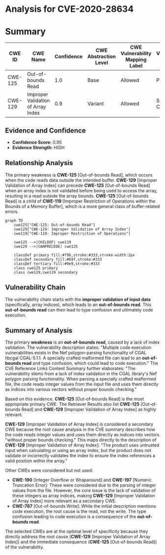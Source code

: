 # Analysis for CVE-2020-28634

# Summary
| CWE ID | CWE Name | Confidence | CWE Abstraction Level | CWE Vulnerability Mapping Label | CWE-Vulnerability Mapping Notes |
|---|---|---|---|---|---|
| CWE-125 | Out-of-bounds Read | 1.0 | Base | Allowed | Primary CWE |
| CWE-129 | Improper Validation of Array Index | 0.9 | Variant | Allowed | Secondary Candidate |

## Evidence and Confidence

*   **Confidence Score:** 0.95
*   **Evidence Strength:** HIGH

## Relationship Analysis
The primary weakness is **CWE-125** [Out-of-bounds Read], which occurs when the code reads data outside the intended buffer. **CWE-129** [Improper Validation of Array Index] can precede **CWE-125** [Out-of-bounds Read] when an array index is not validated before being used to access the array, resulting in a read outside the array bounds. **CWE-125** [Out-of-bounds Read] is a child of **CWE-119** [Improper Restriction of Operations within the Bounds of a Memory Buffer], which is a more general class of buffer-related errors.

```mermaid
graph TD
    cwe125["CWE-125: Out-of-bounds Read"]
    cwe129["CWE-129: Improper Validation of Array Index"]
    cwe119["CWE-119: Improper Restriction of Operations"]
    
    cwe125 -->|CHILDOF| cwe119
    cwe129 -->|CANPRECEDE| cwe125
    
    classDef primary fill:#f96,stroke:#333,stroke-width:2px
    classDef secondary fill:#69f,stroke:#333
    classDef tertiary fill:#9e9,stroke:#333
    class cwe125 primary
    class cwe129,cwe119 secondary
```

## Vulnerability Chain
The vulnerability chain starts with the **improper validation of input data** (specifically, array indices), which leads to an **out-of-bounds read**. This **out-of-bounds read** can then lead to type confusion and ultimately code execution.

## Summary of Analysis
The primary **weakness** is an **out-of-bounds read**, caused by a lack of index validation. The vulnerability description states: "Multiple code execution vulnerabilities exists in the Nef polygon-parsing functionality of CGAL libcgal CGAL-5.1.1. A specially crafted malformed file can lead to an **out-of-bounds read** and type confusion, which could lead to code execution." The CVE Reference Links Content Summary further elaborates: "The vulnerability stems from a lack of index validation in the CGAL library's Nef polygon parsing functionality. When parsing a specially crafted malformed file, the code reads integer values from the input file and uses them directly as indices into various vectors without proper bounds checking."

Based on this evidence, **CWE-125** [Out-of-bounds Read] is the most appropriate primary CWE. The Retriever Results also list **CWE-125** [Out-of-bounds Read] and **CWE-129** [Improper Validation of Array Index] as highly relevant.

**CWE-129** [Improper Validation of Array Index] is considered a secondary CWE because the root cause analysis in the CVE summary describes how the code reads integer values and uses them directly as indices into vectors "without proper bounds checking." This maps directly to the description of **CWE-129** [Improper Validation of Array Index]: "The product uses untrusted input when calculating or using an array index, but the product does not validate or incorrectly validates the index to ensure the index references a valid position within the array."

Other CWEs were considered but not used:

*   **CWE-190** [Integer Overflow or Wraparound] and **CWE-197** [Numeric Truncation Error]: These were considered due to the parsing of integer values from the file. However, the core issue is the lack of validation of these integers as array indices, making **CWE-129** [Improper Validation of Array Index] more relevant as a secondary CWE.
*   **CWE-787** [Out-of-bounds Write]: While the initial description mentions code execution, the root cause is the read, not the write. The type confusion leading to code execution is a consequence of the **out-of-bounds read**.

The selected CWEs are at the optimal level of specificity because they directly address the root cause (**CWE-129** [Improper Validation of Array Index]) and the immediate consequence (**CWE-125** [Out-of-bounds Read]) of the vulnerability.